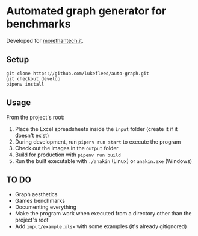 # Automated graph generator for benchmarks

Developed for [morethantech.it](https://morethantech.it).

## Setup

```
git clone https://github.com/lukefleed/auto-graph.git
git checkout develop
pipenv install
```

## Usage

From the project's root:
1. Place the Excel spreadsheets inside the `input` folder (create it if it doesn't exist)
2. During development, run `pipenv run start` to execute the program
3. Check out the images in the `output` folder
4. Build for production with `pipenv run build`
5. Run the built executable with `./anakin` (Linux) or `anakin.exe` (Windows)

## TO DO

- Graph aesthetics
- Games benchmarks
- Documenting everything
- Make the program work when executed from a directory other than the project's root
- Add `input/example.xlsx` with some examples (it's already gitignored)
